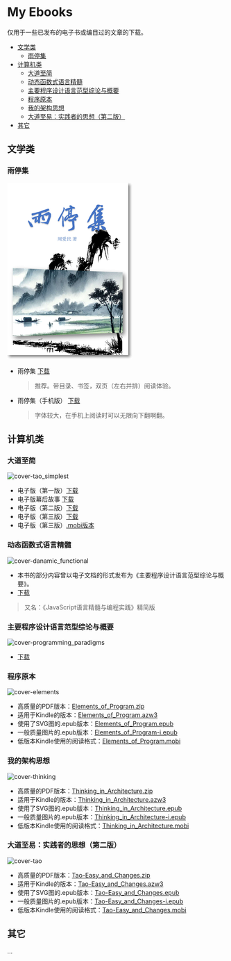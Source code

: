 # My Ebooks

仅用于一些已发布的电子书或编目过的文章的下载。



  * [文学类](#%E6%96%87%E5%AD%A6%E7%B1%BB)
    * [雨停集](#%E9%9B%A8%E5%81%9C%E9%9B%86)
  * [计算机类](#%E4%B8%BB%E8%A6%81%E4%B9%A6%E7%9B%AE)
    * [大道至简](#%E5%A4%A7%E9%81%93%E8%87%B3%E7%AE%80)
    * [动态函数式语言精髓](#%E5%8A%A8%E6%80%81%E5%87%BD%E6%95%B0%E5%BC%8F%E8%AF%AD%E8%A8%80%E7%B2%BE%E9%AB%93)
    * [主要程序设计语言范型综论与概要](#%E4%B8%BB%E8%A6%81%E7%A8%8B%E5%BA%8F%E8%AE%BE%E8%AE%A1%E8%AF%AD%E8%A8%80%E8%8C%83%E5%9E%8B%E7%BB%BC%E8%AE%BA%E4%B8%8E%E6%A6%82%E8%A6%81)
    * [程序原本](#%E7%A8%8B%E5%BA%8F%E5%8E%9F%E6%9C%AC)
    * [我的架构思想](#%E6%88%91%E7%9A%84%E6%9E%B6%E6%9E%84%E6%80%9D%E6%83%B3)
    * [大道至易：实践者的思想（第二版）](#%E5%A4%A7%E9%81%93%E8%87%B3%E6%98%93%E5%AE%9E%E8%B7%B5%E8%80%85%E7%9A%84%E6%80%9D%E6%83%B3%E7%AC%AC%E4%BA%8C%E7%89%88)
  * [其它](#%E5%85%B6%E5%AE%83)



## 文学类

### 雨停集

![cover-yu_ting](wiki/images/cover-yu_ting.png)

* 雨停集 [下载](https://github.com/aimingoo/my-ebooks/raw/master/assets/雨停集.pdf)
  > 推荐。带目录、书签，双页（左右并排）阅读体验。
  > 
* 雨停集（手机版） [下载](https://github.com/aimingoo/my-ebooks/raw/master/assets/雨停集（MOBI）.pdf)
  > 字体较大，在手机上阅读时可以无限向下翻啊翻。
  > 

## 计算机类

### 大道至简

![cover-tao_simplest](wiki/images/cover-tao_simplest.png)

* 电子版（第一版）[下载](https://github.com/aimingoo/my-ebooks/raw/master/assets/Tao-Simplest-1_rel.2005.11.06.zip)
* 电子版幕后故事 [下载](https://github.com/aimingoo/my-ebooks/raw/master/assets/Tao-Simplest-Behind.zip)
* 电子版（第二版）[下载](https://github.com/aimingoo/my-ebooks/releases/download/v1.0.0/Tao-Simplest-2_rel.2012.12.18.zip)
* 电子版（第三版）[下载](https://github.com/aimingoo/my-ebooks/releases/download/v1.0.2/Tao-Simplest-3_rel.2017.05.03.zip)
* 电子版（第三版）[.mobi版本](https://github.com/aimingoo/my-ebooks/releases/download/v1.0.1/Tao-Simplest.mobi)

### 动态函数式语言精髓

![cover-danamic_functional](wiki/images/cover-danamic_functional.jpg)

* 本书的部分内容曾以电子文档的形式发布为《主要程序设计语言范型综论与概要》。
* [下载](https://github.com/aimingoo/my-ebooks/raw/master/assets/Danamic-functional.zip)

> 又名：《JavaScript语言精髓与编程实践》精简版


### 主要程序设计语言范型综论与概要

![cover-programming_paradigms](wiki/images/cover-programming_paradigms.jpg)

* [下载](https://github.com/aimingoo/my-ebooks/raw/master/assets/Programming-paradigms.zip)


### 程序原本

![cover-elements](wiki/images/cover-elements.png)

* 高质量的PDF版本：[Elements_of_Program.zip](https://github.com/aimingoo/my-ebooks/raw/master/assets/Elements_of_Program.zip)
* 适用于Kindle的版本：[Elements_of_Program.azw3](https://github.com/aimingoo/my-ebooks/raw/master/assets/Elements_of_Program.azw3)
* 使用了SVG图的.epub版本：[Elements_of_Program.epub](https://github.com/aimingoo/my-ebooks/raw/master/assets/Elements_of_Program.epub)
* 一般质量图片的.epub版本：[Elements_of_Program-i.epub](https://github.com/aimingoo/my-ebooks/raw/master/assets/Elements_of_Program-i.epub)
* 低版本Kindle使用的阅读格式：[Elements_of_Program.mobi](https://github.com/aimingoo/my-ebooks/raw/master/assets/Elements_of_Program.mobi)


### 我的架构思想

![cover-thinking](wiki/images/cover-thinking.png)

* 高质量的PDF版本：[Thinking_in_Architecture.zip](https://github.com/aimingoo/my-ebooks/raw/master/assets/Thinking_in_Architecture.zip)
* 适用于Kindle的版本：[Thinking_in_Architecture.azw3](https://github.com/aimingoo/my-ebooks/raw/master/assets/Thinking_in_Architecture.azw3)
* 使用了SVG图的.epub版本：[Thinking_in_Architecture.epub](https://github.com/aimingoo/my-ebooks/raw/master/assets/Thinking_in_Architecture.epub)
* 一般质量图片的.epub版本：[Thinking_in_Architecture-i.epub](https://github.com/aimingoo/my-ebooks/raw/master/assets/Thinking_in_Architecture-i.epub)
* 低版本Kindle使用的阅读格式：[Thinking_in_Architecture.mobi](https://github.com/aimingoo/my-ebooks/raw/master/assets/Thinking_in_Architecture.mobi)



### 大道至易：实践者的思想（第二版）

![cover-tao](wiki/images/cover-tao.png)

* 高质量的PDF版本：[Tao-Easy_and_Changes.zip](https://github.com/aimingoo/my-ebooks/raw/master/assets/Tao-Easy_and_Changes.zip)
* 适用于Kindle的版本：[Tao-Easy_and_Changes.azw3](https://github.com/aimingoo/my-ebooks/raw/master/assets/Tao-Easy_and_Changes.azw3)
* 使用了SVG图的.epub版本：[Tao-Easy_and_Changes.epub](https://github.com/aimingoo/my-ebooks/raw/master/assets/Tao-Easy_and_Changes.epub)
* 一般质量图片的.epub版本：[Tao-Easy_and_Changes-i.epub](https://github.com/aimingoo/my-ebooks/raw/master/assets/Tao-Easy_and_Changes-i.epub)
* 低版本Kindle使用的阅读格式：[Tao-Easy_and_Changes.mobi](https://github.com/aimingoo/my-ebooks/raw/master/assets/Tao-Easy_and_Changes.mobi)


## 其它

...
